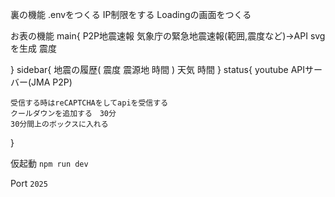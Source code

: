 裏の機能
.envをつくる
IP制限をする
Loadingの画面をつくる

お表の機能
main{
    P2P地震速報
    気象庁の緊急地震速報(範囲,震度など)→API
    svgを生成
    震度

}
sidebar{
    地震の履歴(
        震度
        震源地
        時間
    )
    天気
    時間
}
status{
    youtube
    APIサーバー(JMA P2P)
    
    受信する時はreCAPTCHAをしてapiを受信する
    クールダウンを追加する　30分
    30分間上のボックスに入れる
}

仮起動
```npm run dev```

Port ```2025```